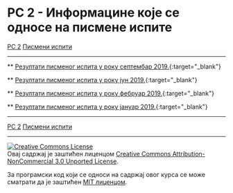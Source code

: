 # РС 2 - Информацине које се односе на писмене испите

[РС 2](../../README.md) [Писмени испити](../README.md)

---
** [Резултати писменог испита у року септембар 2019.](./Rezultati.septembar2019.pdf){:target="_blank"}

** [Резултати писменог испита у року јун 2019.](./Rezultati.jun2019.pdf){:target="_blank"}

** [Резултати писменог испита у року фебруар 2019.](./Rezultati.februar2019.pdf){:target="_blank"}

** [Резултати писменог испита у року јануар 2019.](./Rezultati.januar2019.pdf){:target="_blank"}

---

[РС 2](../../README.md) [Писмени испити](../README.md)

---

<a rel="license" href="http://creativecommons.org/licenses/by-nc/3.0/"><img alt="Creative Commons License" style="border-width:0" src="https://i.creativecommons.org/l/by-nc/3.0/88x31.png" /></a><br />Овај садржај је заштићен лиценцом <a rel="license" href="http://creativecommons.org/licenses/by-nc/3.0/">Creative Commons Attribution-NonCommercial 3.0 Unported License</a>.

За програмски код који се односи на садржај овог курса се може сматрати да је заштићен [MIT лиценцом](/LICENSE).

